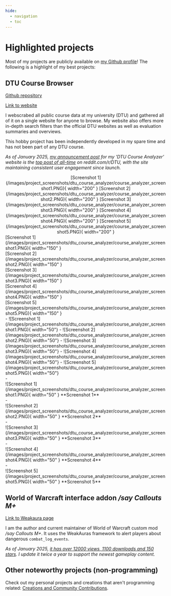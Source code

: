 ```yaml
---
hide:
  - navigation
  - toc
---
```


# Highlighted projects

Most of my projects are publicly available on [my Github profile](https://github.com/JonatanRasmussen)! The following is a highlight of my best projects:

## DTU Course Browser

[Github repository](https://github.com/JonatanRasmussen/dtu-course-browser)

[Link to website](https://dtucourseanalyzer.pythonanywhere.com/)

I webscrabed all public course data at my university (DTU) and gathered all of it on a single website for anyone to browse. My website also offers more in-depth search filters than the official DTU websites as well as evaluation summaries and overviews.

This hobby project has been independently developed in my spare time and has not been part of any DTU course.

*As of January 2025, [my announcement post](https://www.reddit.com/r/DTU/comments/1eb9rgv/im_launching_my_dtu_course_analyzer_website_a/) for my 'DTU Course Analyzer' website is the [top post of all-time](https://www.reddit.com/r/DTU/top/?sort=top&t=all) on reddit.com/r/DTU, with the site maintaining consistent user engagement since launch.*

<div style="text-align: center">
[Screenshot 1](/images/project_screenshots/dtu_course_analyzer/course_analyzer_screenshot1.PNG){ width="200" }
[Screenshot 2](/images/project_screenshots/dtu_course_analyzer/course_analyzer_screenshot2.PNG){ width="200" }
[Screenshot 3](/images/project_screenshots/dtu_course_analyzer/course_analyzer_screenshot3.PNG){ width="200" }
[Screenshot 4](/images/project_screenshots/dtu_course_analyzer/course_analyzer_screenshot4.PNG){ width="200" }
[Screenshot 5](/images/project_screenshots/dtu_course_analyzer/course_analyzer_screenshot5.PNG){ width="200" }
</div>

<div class="grid" markdown>
<div markdown>
[Screenshot 1](/images/project_screenshots/dtu_course_analyzer/course_analyzer_screenshot1.PNG){ width="150" }
</div>
<div markdown>
[Screenshot 2](/images/project_screenshots/dtu_course_analyzer/course_analyzer_screenshot2.PNG){ width="150" }
</div>
<div markdown>
[Screenshot 3](/images/project_screenshots/dtu_course_analyzer/course_analyzer_screenshot3.PNG){ width="150" }
</div>
<div markdown>
[Screenshot 4](/images/project_screenshots/dtu_course_analyzer/course_analyzer_screenshot4.PNG){ width="150" }
</div>
<div markdown>
[Screenshot 5](/images/project_screenshots/dtu_course_analyzer/course_analyzer_screenshot5.PNG){ width="150" }
</div>
</div>

<div class="grid cards" markdown>
- ![Screenshot 1](/images/project_screenshots/dtu_course_analyzer/course_analyzer_screenshot1.PNG){ width="50"}
- ![Screenshot 2](/images/project_screenshots/dtu_course_analyzer/course_analyzer_screenshot2.PNG){ width="50"}
- ![Screenshot 3](/images/project_screenshots/dtu_course_analyzer/course_analyzer_screenshot3.PNG){ width="50"}
- ![Screenshot 4](/images/project_screenshots/dtu_course_analyzer/course_analyzer_screenshot4.PNG){ width="50"}
- ![Screenshot 5](/images/project_screenshots/dtu_course_analyzer/course_analyzer_screenshot5.PNG){ width="50"}
</div>

<div class="grid" style="grid-template-columns: repeat(2, 1fr);" markdown>
- <div>
    ![Screenshot 1](/images/project_screenshots/dtu_course_analyzer/course_analyzer_screenshot1.PNG){ width="50" }
    **Screenshot 1**
  </div>
- <div>
    ![Screenshot 2](/images/project_screenshots/dtu_course_analyzer/course_analyzer_screenshot2.PNG){ width="50" }
    **Screenshot 2**
  </div>
- <div>
    ![Screenshot 3](/images/project_screenshots/dtu_course_analyzer/course_analyzer_screenshot3.PNG){ width="50" }
    **Screenshot 3**
  </div>
- <div>
    ![Screenshot 4](/images/project_screenshots/dtu_course_analyzer/course_analyzer_screenshot4.PNG){ width="50" }
    **Screenshot 4**
  </div>
- <div>
    ![Screenshot 5](/images/project_screenshots/dtu_course_analyzer/course_analyzer_screenshot5.PNG){ width="50" }
    **Screenshot 5**
  </div>
</div>

## World of Warcraft interface addon */say Callouts M+*

[Link to Weakaura page](https://wago.io/6CDe7U7t6)

I am the author and current maintainer of World of Warcraft custom mod */say Callouts M+*. It uses the WeakAuras framework to alert players about dangerous `combat_log_events`.

*As of January 2025, [it has over 12000 views, 1100 downloads and 150 stars](https://wago.io/6CDe7U7t6). I update it twice a year to support the newest gameplay content.*


## Other noteworthy projects (non-programming)

Check out my personal projects and creations that aren't programming related: [Creations and Community Contributions](projects_other.md).

